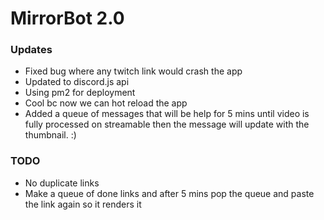 # MirrorBot 2.0

### Updates

* Fixed bug where any twitch link would crash the app
* Updated to discord.js api
* Using pm2 for deployment
 * Cool bc now we can hot reload the app 
* Added a queue of messages that will be help for 5 mins until video is fully processed on streamable then the message will update with the thumbnail. :)




### TODO

* No duplicate links 
* Make a queue of done links and after 5 mins pop the queue and paste the link again so it renders it 
